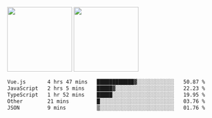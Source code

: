 <img src="https://github-readme-stats.vercel.app/api?username=Dream4ever&count_private=true&show_icons=true&theme=tokyonight" height="150" /> <img src="https://github-readme-stats.vercel.app/api/top-langs/?username=Dream4ever&count_private=true&show_icons=true&theme=tokyonight&langs_count=5&layout=compact" height="150" />

<!--START_SECTION:waka-->

```txt
Vue.js       4 hrs 47 mins   ████████████▓░░░░░░░░░░░░   50.87 %
JavaScript   2 hrs 5 mins    █████▓░░░░░░░░░░░░░░░░░░░   22.23 %
TypeScript   1 hr 52 mins    █████░░░░░░░░░░░░░░░░░░░░   19.95 %
Other        21 mins         █░░░░░░░░░░░░░░░░░░░░░░░░   03.76 %
JSON         9 mins          ▒░░░░░░░░░░░░░░░░░░░░░░░░   01.76 %
```

<!--END_SECTION:waka-->

